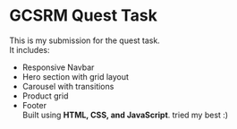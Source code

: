 # GCSRM Quest Task
This is my submission for the quest task.  
It includes:
- Responsive Navbar
- Hero section with grid layout
- Carousel with transitions
- Product grid
- Footer  
Built using **HTML, CSS, and JavaScript**.
tried my best :)
